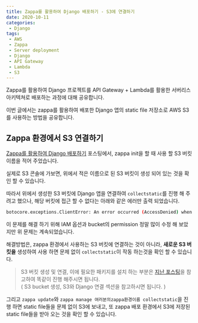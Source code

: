 ```yaml
---
title: Zappa를 활용하여 Django 배포하기 - S3에 연결하기
date: 2020-10-11
categories:
 - Django
tags:
 - AWS
 - Zappa
 - Server deployment
 - Django
 - API Gateway
 - Lambda
 - S3
---
```


Zappa를 활용하여 Django 프로젝트를 API Gateway + Lambda를 활용한 서버리스 아키텍쳐로 배포하는 과정에 대해 공유합니다.    

이번 글에서는 zappa를 활용하여 배포한 Django 앱의 static file 저장소로 AWS S3를 사용하는 방법을 공유합니다. 

<!-- more -->

## Zappa 환경에서 S3 연결하기

[Zappa를 활용하여 Django 배포하기](https://kangraemin.github.io/django/2020/10/03/django-zappa-serverless/) 포스팅에서, zappa init을 할 때 사용 할 S3 버킷 이름을 적어 주었습니다. 

실제로 S3 콘솔에 가보면, 위에서 적은 이름으로 된 S3 버킷이 생성 되어 있는 것을 확인 할 수 있습니다. 

따라서 위에서 생성한 S3 버킷에 Django 앱을 연결하여 `collectstatic`를 진행 해 주려고 했으나, 해당 버킷에 접근 할 수 없다는 아래와 같은 에러만 출력 되었습니다. 

```bash
botocore.exceptions.ClientError: An error occurred (AccessDenied) when calling the PutObject operation: Access Denied
```

이 문제를 해결 하기 위해 IAM 옵션과 bucket의 permission 정말 많이 수정 해 보았지만 위 문제는 계속되었습니다. 

해결방법은, zappa 환경에서 사용하는 S3 버킷에 연결하는 것이 아니라, **새로운 S3 버킷을** 생성하여 사용 하면 문제 없이 `collectstatic`이 작동 하는것을 확인 할 수 있습니다. 

> S3 버킷 생성 및 연결, 이에 필요한 패키지를 설치 하는 부분은 [지난 포스팅](https://kangraemin.github.io/django/2020/09/29/elasticbeanstalk-s3/)을 참고하여 똑같이 진행 해주시면 됩니다.    
> ( S3 bucket 생성, S3와 Django 연결 섹션을 참고하시면 됩니다. )

그리고 `zappa update`와 `zappa manage 여러분의zappa환경이름 collectstatic`을 진행 하면 static file들을 문제 없이 S3에 보내고, 또 zappa 배포 환경에서 S3에 저장된 static file들을 받아 오는 것을 확인 할 수 있습니다. 